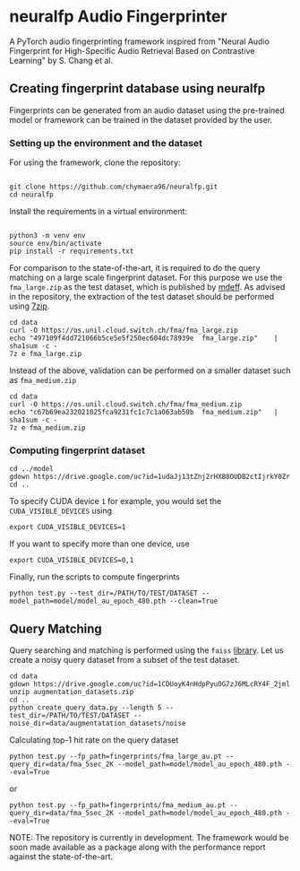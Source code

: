 # neuralfp Audio Fingerprinter
A PyTorch audio fingerprinting framework inspired from "Neural Audio Fingerprint for High-Specific Audio Retrieval Based on Contrastive Learning" by S. Chang et al.

## Creating fingerprint database using neuralfp
Fingerprints can be generated from an audio dataset using the pre-trained model or framework can be trained in the dataset provided by the user. 

### Setting up the environment and the dataset
For using the framework, clone the repository:
```shell

git clone https://github.com/chymaera96/neuralfp.git
cd neuralfp
```

Install the requirements in a virtual environment:
```shell

python3 -m venv env
source env/bin/activate
pip install -r requirements.txt
```
For comparison to the state-of-the-art, it is required to do the query matching on a large scale fingerprint dataset. For this purpose we use the ```fma_large.zip``` as the test dataset, which is published by [mdeff](https://github.com/mdeff/fma). As advised in the repository, the extraction of the test dataset should be performed using [7zip](https://www.7-zip.org/download.html).
```shell
cd data
curl -O https://os.unil.cloud.switch.ch/fma/fma_large.zip
echo "497109f4dd721066b5ce5e5f250ec604dc78939e  fma_large.zip"    | sha1sum -c -
7z e fma_large.zip

```
Instead of the above, validation can be performed on a smaller dataset such as ```fma_medium.zip```
``` shell
cd data
curl -O https://os.unil.cloud.switch.ch/fma/fma_medium.zip
echo "c67b69ea232021025fca9231fc1c7c1a063ab50b  fma_medium.zip"   | sha1sum -c -
7z e fma_medium.zip
```

### Computing fingerprint dataset
```shell
cd ../model
gdown https://drive.google.com/uc?id=1udaJj13tZnj2rHXB8OUDB2ctIjrkY0Zr
cd ..
```
To specify CUDA device ```1``` for example, you would set the ```CUDA_VISIBLE_DEVICES``` using
```shell
export CUDA_VISIBLE_DEVICES=1
```
If you want to specify more than one device, use
```shell
export CUDA_VISIBLE_DEVICES=0,1
```
Finally, run the scripts to compute fingerprints
```shell
python test.py --test_dir=/PATH/TO/TEST/DATASET --model_path=model/model_au_epoch_480.pth --clean=True
```
## Query Matching

Query searching and matching is performed using the ```faiss``` [library](https://github.com/facebookresearch/faiss). Let us create a noisy query dataset from a subset of the test dataset.
```shell
cd data
gdown https://drive.google.com/uc?id=1CDUoyK4nHdpPyuOG7zJ6MLcRY4F_2jml
unzip augmentation_datasets.zip
cd ..
python create_query_data.py --length 5 --test_dir=/PATH/TO/TEST/DATASET --noise_dir=data/augmentatation_datasets/noise
```
Calculating top-1 hit rate on the query dataset
```shell
python test.py --fp_path=fingerprints/fma_large_au.pt --query_dir=data/fma_5sec_2K --model_path=model/model_au_epoch_480.pth --eval=True
```
or 
```
python test.py --fp_path=fingerprints/fma_medium_au.pt --query_dir=data/fma_5sec_2K --model_path=model/model_au_epoch_480.pth --eval=True
```

NOTE: The repository is currently in development. The framework would be soon made available as a package along with the performance report against the state-of-the-art. 




